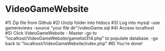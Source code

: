 VideoGameWebsite
================

#1) Zip file from Github
#2) Unzip folder into htdocs
#3) Log into mysql
    -use gamereviews
    -source "your file dir"/videoGame.sql
#4) Access localhost
#5) Click VideoGameWebsite - Master
	-go to "localhost/VideoGameWebsite/gamelist314.php" to populate database.
	-go back to "localhost/VideoGameWebsite/index.php"
#6) You're done!
